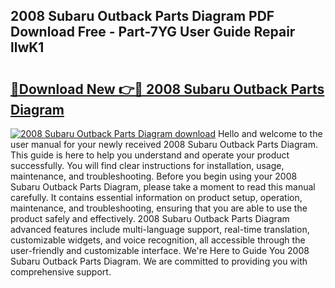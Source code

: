 ## 2008 Subaru Outback Parts Diagram PDF Download Free - Part-7YG User Guide Repair llwK1

# <h2><a href="http://dfl4bx.blite.top/?on=2008+Subaru+Outback+Parts+Diagram">🔗Download New 👉🔴 2008 Subaru Outback Parts Diagram</a></h2>

[![2008 Subaru Outback Parts Diagram download](https://i.imgur.com/lujVjoI.png)](http://dfl4bx.blite.top/?on=2008+Subaru+Outback+Parts+Diagram)
Hello and welcome to the user manual for your newly received 2008 Subaru Outback Parts Diagram. This guide is here to help you understand and operate your product successfully. You will find clear instructions for installation, usage, maintenance, and troubleshooting. Before you begin using your 2008 Subaru Outback Parts Diagram, please take a moment to read this manual carefully. It contains essential information on product setup, operation, maintenance, and troubleshooting, ensuring that you are able to use the product safely and effectively. 2008 Subaru Outback Parts Diagram advanced features include multi-language support, real-time translation, customizable widgets, and voice recognition, all accessible through the user-friendly and customizable interface. We're Here to Guide You 2008 Subaru Outback Parts Diagram. We are committed to providing you with comprehensive support.
